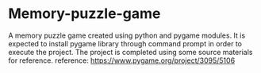 # Memory-puzzle-game
A memory puzzle game created using python and pygame modules. 
It is expected to install pygame library through command prompt in order to execute the project.
The project is completed using some source materials for reference.
reference: https://www.pygame.org/project/3095/5106

